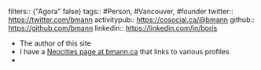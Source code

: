 filters:: {"Agora" false}
tags:: #Person, #Vancouver, #founder
twitter:: https://twitter.com/bmann
activitypub:: https://cosocial.ca/@bmann
github:: https://github.com/bmann
linkedin:: https://linkedin.com/in/boris

- The author of this site
- I have a [Neocities page at bmann.ca](https://bmann.ca) that links to various profiles
-